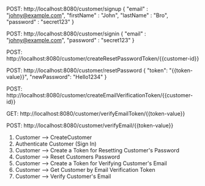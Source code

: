 POST: http://localhost:8080/customer/signup
{
    "email" : "johny@example.com",
    "firstName" : "John",
    "lastName" : "Bro",
    "password" : "secret123"
}

POST: http://localhost:8080/customer/signin
{
    "email" : "johny@example.com",
    "password" : "secret123"
}

POST: http://localhost:8080/customer/createResetPasswordToken/{{customer-id}}

POST: http://localhost:8080/customer/resetPassword
{
    "token": "{{token-value}}",
    "newPassword": "Hello1234"
}

POST: http://localhost:8080/customer/createEmailVerificationToken/{{customer-id}}

GET: http://localhost:8080/customer/verifyEmailToken/{{token-value}}

POST: http://localhost:8080/customer/verifyEmail/{{token-value}}

1) Customer --> CreateCustomer
2) Authenticate Customer (Sign In)
3) Customer --> Create a Token for Resetting Customer's Password
4) Customer --> Reset Customers Password
5) Customer --> Create a Token for Verifying Customer's Email
6) Customer --> Get Customer by Email Verification Token
7) Customer --> Verify Customer's Email